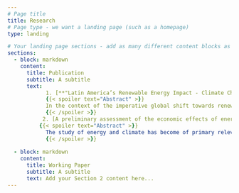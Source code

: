 ```yaml
---
# Page title
title: Research
# Page type - we want a landing page (such as a homepage)
type: landing

# Your landing page sections - add as many different content blocks as you like
sections:
  - block: markdown
    content:
      title: Publication
      subtitle: A subtitle
      text:
            1. [**"Latin America’s Renewable Energy Impact - Climate Change and Global Economic Consequences"**](https://www.mdpi.com/1996-1073/17/1/179), with [Juan Pablo Medina](https://negocios.uai.cl/profesor/juan-pablo-medina/) and [Rodrigo Palma-Behnke](https://scholar.google.com/citations?user=5ntc1PMAAAAJ&hl=es), _Energies_ 17(1), 179, 2024.
            {{< spoiler text="Abstract" >}}
            In the context of the imperative global shift towards renewable energy to mitigate climate change, Latin America (LATAM) emerges as a region of immense untapped potential. However, there is no formal quantification of the effects of developing this potential. This study analyzes the economic and climate impacts of developing renewable energy in LATAM and the Asia–Pacific region using an integrated economic and climate assessment model (IAM). The key findings are as follows. First, exporting renewable energy from LATAM and the Asia–Pacific region yields economic benefits across all regions. However, this surge in renewable energy exacerbates rather than alleviates global warming. Second, the implementation of policy measures accompanying renewable energy exports, aimed at discouraging the use of polluting energy sources, proves effective in mitigating global warming while sustaining significant economic gains globally. Third, LATAM stands to gain substantially from this development. Fourth, due to the gradual process of capital accumulation, any delays in initiating the development of renewable energy exports not only diminish economic gains during the postponement but also in the years following the commencement of exports. These results are robust to several additional simulations and sensitivity analyses. The results align with the goals of the Paris Agreement.
            {{< /spoiler >}}
           2. [A preliminary assessment of the economic effects of energy and climate in Chile](https://www.sciencedirect.com/science/article/pii/S2666143824000280) with [Felipe Beltrán](https://www.bcentral.cl/en/web/banco-central/investigadores/felipe-beltran), [Luigi Durand](https://ldurand.weebly.com/) and [Mario Gonzáles](https://www.bcentral.cl/en/web/banco-central/investigadores/mario-gonzalez), _Latin American Journal of Central Banking_, 100146, 2024.
          {{< spoiler text="Abstract" >}}
            The study of energy and climate has become of primary relevance for policymakers in central banks and other institutions. Current analyses for Chile suggest medium to strong direct physical effects, with some studies pointing to relatively higher impacts in the northern and central regions. Also, indirect effects, such as those originating from green transitions around the world, are likely to be significant. This paper provides a brief review of the effects that climate change may have on the economy and describes efforts made by the Central Bank of Chile to gain a better understanding of these effects. These efforts include: geo-referencing of assets and the primary physical risks they face, characterization of the transmission channels through which climate risks can propagate, a better estimation of the uncertainty of climatic events and the development of new general equilibrium models.
            {{< /spoiler >}} 
    
  - block: markdown
    content:
      title: Working Paper
      subtitle: A subtitle
      text: Add your Section 2 content here...
---
```

